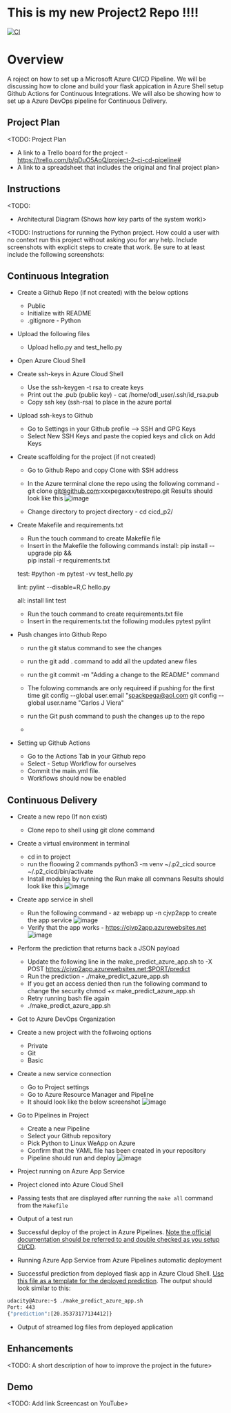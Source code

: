 # This is my new Project2 Repo !!!!

[![CI](https://github.com/xxxpegaxxx/p2_cicd/actions/workflows/main.yml/badge.svg)](https://github.com/xxxpegaxxx/p2_cicd/actions/workflows/main.yml)


# Overview

A roject on how to set up a Microsoft Azure CI/CD Pipeline. We will be discussing how to clone and build your flask appication in Azure Shell setup Github Actions for Continuous Integrations. We will also be showing how to set up a Azure DevOps pipeline for Continuous Delivery.

## Project Plan
<TODO: Project Plan

* A link to a Trello board for the project - https://trello.com/b/qDuO5AoQ/project-2-ci-cd-pipeline#
* A link to a spreadsheet that includes the original and final project plan>

## Instructions

<TODO:  
* Architectural Diagram (Shows how key parts of the system work)>

<TODO:  Instructions for running the Python project.  How could a user with no context run this project without asking you for any help.  Include screenshots with explicit steps to create that work. Be sure to at least include the following screenshots:

## Continuous Integration
* Create a Github Repo (if not created) with the below options
	*  Public
	*  Initialize with README
	*  .gitignore - Python
* Upload the following files
	*  Upload hello.py and test_hello.py
* Open Azure Cloud Shell
* Create ssh-keys in Azure Cloud Shell
	*  Use the ssh-keygen -t rsa to create keys
	*  Print out the .pub (public key) - cat /home/odl_user/.ssh/id_rsa.pub
	* Copy ssh key (ssh-rsa) to place in the azure portal
* Upload ssh-keys to Github
	*  Go to Settings in your Github profile --> SSH and GPG Keys
	*  Select New SSH Keys and paste the copied keys and click on Add Keys
* Create scaffolding for the project (if not created)
	* Go to Github Repo and copy Clone with SSH address
	*  In the Azure terminal clone the repo using the following command - git clone git@github.com:xxxpegaxxx/testrepo.git 
	   Results should look like this
		![image](https://user-images.githubusercontent.com/101995184/196294981-11db30ae-9a76-4325-af1e-cb4d5bf9de6e.png)

	*  Change directory to project directory - cd cicd_p2/
* Create Makefile and requirements.txt
	* Run the touch command to create Makefile file
	* Insert in the Makefile the following commands
	install:
		pip install --upgrade pip &&\
			pip install -r requirements.txt	
			
	test:
		#python -m pytest -vv test_hello.py
		
	lint:
		pylint --disable=R,C hello.py
		
	all: install lint test
	
	* Run the touch command to create requirements.txt file	
	* Insert in the requirements.txt the following modules
		pytest
		pylint
* Push changes into Github Repo		
	*  run the git status command to see the changes
	*  run the git add . command to add all the updated anew files 
	*  run the git commit -m "Adding a change to the README" command
	*  The folowing commands are only requireed if pushing for the first time
	 	git config --global user.email "spackpega@aol.com
	  	git config --global user.name "Carlos J Viera"
	*  run the Git push command to push the changes up to the repo

	*  
* Setting up Github Actions
	*  Go to the Actions Tab in your Github repo
	*  Select - Setup Workflow for ourselves
	*  Commit the main.yml file.
	*  Workflows should now be enabled

## Continuous Delivery

* Create a new repo (If non exist)
	*  Clone repo to shell using git clone command
* Create a virtual environment in terminal
	*  cd in to project
	*  run the floowing 2 commands
		python3 -m venv ~/.p2_cicd
		source ~/.p2_cicd/bin/activate
	*  Install modules by running the Run make all commans
	   Results should look like this
		![image](https://user-images.githubusercontent.com/101995184/196295119-25b0843c-705f-466a-8a24-00e784199daa.png)

* Create app service in shell
	*  Run the following command - az webapp up -n cjvp2app to create the app service
	 	![image](https://user-images.githubusercontent.com/101995184/196295163-483eba87-1fe7-477e-b4fc-18ac5e5db12f.png)
	*  Verify that the app works - 
		https://cjvp2app.azurewebsites.net		
		![image](https://user-images.githubusercontent.com/101995184/196295217-84786710-5901-40e5-98f6-77331c25adbc.png)
* Perform the prediction that returns back a JSON payload
	*  Update the following line in the make_predict_azure_app.sh to 
		-X POST https://cjvp2app.azurewebsites.net:$PORT/predict
	*  Run the prediction - 
		./make_predict_azure_app.sh
	*  If you get an access denied then run the following command to change the security
		chmod +x make_predict_azure_app.sh
	*  Retry running bash file again
	*  	./make_predict_azure_app.sh

* Got to Azure DevOps Organization
* Create a new project with the follwoing options
	*  Private
	*  Git
	*  Basic
* Create a new service connection
	*  Go to Project settings
	*  Go to Azure Resource Manager and Pipeline
	*  It should look like the below screenshot
	 ![image](https://user-images.githubusercontent.com/101995184/196294326-556b7c32-d5cf-48c2-a25f-bb013034bc66.png)


* Go to Pipelines in Project
	*  Create a new Pipeline
	*  Select your Github repository
	*  Pick Python to Linux WeApp on Azure
	*  Confirm that the YAML file has been created in your repository
	*  Pipeline should run and deploy
		![image](https://user-images.githubusercontent.com/101995184/196295287-d7663126-de89-4e79-9120-fa21fd3b4e4c.png)




* Project running on Azure App Service

* Project cloned into Azure Cloud Shell

* Passing tests that are displayed after running the `make all` command from the `Makefile`

* Output of a test run

* Successful deploy of the project in Azure Pipelines.  [Note the official documentation should be referred to and double checked as you setup CI/CD](https://docs.microsoft.com/en-us/azure/devops/pipelines/ecosystems/python-webapp?view=azure-devops).

* Running Azure App Service from Azure Pipelines automatic deployment

* Successful prediction from deployed flask app in Azure Cloud Shell.  [Use this file as a template for the deployed prediction](https://github.com/udacity/nd082-Azure-Cloud-DevOps-Starter-Code/blob/master/C2-AgileDevelopmentwithAzure/project/starter_files/flask-sklearn/make_predict_azure_app.sh).
The output should look similar to this:

```bash
udacity@Azure:~$ ./make_predict_azure_app.sh
Port: 443
{"prediction":[20.35373177134412]}
```

* Output of streamed log files from deployed application

> 

## Enhancements

<TODO: A short description of how to improve the project in the future>

## Demo 

<TODO: Add link Screencast on YouTube>
